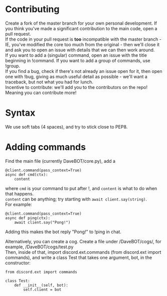 # Contributing  
Create a fork of the master branch for your own personal development. If you think you've made a significant contribution to the main code, open a pull request.  
If the code in your pull request is **too** incompatible with the master branch - IE, you've modified the core too much from the original - then we'll close it and ask you to open an issue with details that we can then work around.  
If you want to add a (singular) command, open an issue with the title beginning in !command. If you want to add a group of commands, use !group.  
If you find a bug, check if there's not already an issue open for it, then open one with !bug, giving as much useful detail as possible - we'll want a traceback, but not what you had for lunch.  
Incentive to contribute: we'll add you to the contributors on the repo! Meaning you can contribute more!  

# Syntax  
We use soft tabs (4 spaces), and try to stick close to PEP8.  

# Adding commands  
Find the main file (currently DaveBOT/core.py), add a  
```
@client.command(pass_context=True)
async def cmd(ctx):
    content
```   
where ```cmd``` is your command to put after !, and ```content``` is what to do when that happens.  
```content``` can be anything; try starting with ```await client.say(string)```.  
For example:  
```
@client.command(pass_context=True)
async def ping(ctx):
    await client.say("Pong!")
```  
Adding this makes the bot reply "Pong!" to !ping in chat.  

Alternatively, you can create a cog. Create a file under /DaveBOT/cogs/, for example, /DaveBOT/cogs/test.py  
Then, inside of that, import discord.ext.commands (from discord.ext import commands), and write a class Test that takes one argument, bot, in the constructor:
```
from discord.ext import commands

class Test:
    def __init__(self, bot):
        self.client = bot
```
